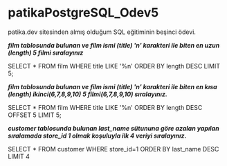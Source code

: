 # patikaPostgreSQL_Odev5
patika.dev sitesinden almış olduğum SQL eğitiminin beşinci ödevi.

***film tablosunda bulunan ve film ismi (title) 'n' karakteri ile biten en uzun (length) 5 filmi sıralayınız***

SELECT * FROM film
WHERE title LIKE '%n'
ORDER BY length DESC
LIMIT 5;

***film tablosunda bulunan ve film ismi (title) 'n' karakteri ile biten en kısa (length) ikinci(6,7,8,9,10) 5 filmi(6,7,8,9,10) sıralayınız.***

SELECT * FROM film
WHERE title LIKE '%n'
ORDER BY length DESC
OFFSET 5
LIMIT 5;

***customer tablosunda bulunan last_name sütununa göre azalan yapılan sıralamada store_id 1 olmak koşuluyla ilk 4 veriyi sıralayınız.***

SELECT * FROM customer
WHERE store_id=1
ORDER BY last_name DESC
LIMIT 4

